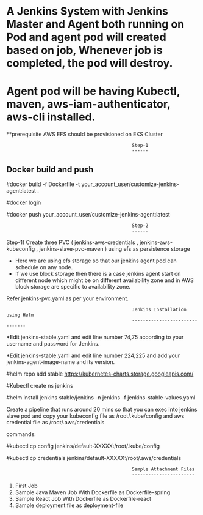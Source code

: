 # A Jenkins System with Jenkins Master and Agent both running on Pod and agent pod will created based on job, Whenever job is completed, the pod will destroy.
# Agent pod will be having Kubectl, maven, aws-iam-authenticator, aws-cli installed.



      
**prerequisite
AWS EFS should be provisioned on EKS Cluster





                                                  Step-1
                                                  ------

Docker build and push
---------------------


#docker build -f Dockerfile -t your_account_user/customize-jenkins-agent:latest .

#docker login

#docker push your_account_user/customize-jenkins-agent:latest






                                                  Step-2
                                                  ------
                                                  

Step-1)   Create three PVC ( jenkins-aws-credentials  ,  jenkins-aws-kubeconfig  , jenkins-slave-pvc-maven ) using efs as persistence storage 

* Here we are using efs storage so that our jenkins agent pod can schedule on any node.
* If we use block storage then there is a case jenkins agent start on different node which might be on different availability zone and in AWS block storage are specific to         availability zone.

Refer jenkins-pvc.yaml as per your environment.


                                                  Jenkins Installation using Helm
                                                  -------------------------------




*Edit jenkins-stable.yaml and edit line number 74,75 according to your username and password for Jenkins.

*Edit jenkins-stable.yaml and edit line number 224,225 and add your jenkins-agent-image-name and its version.




#helm repo add stable https://kubernetes-charts.storage.googleapis.com/

#Kubectl create ns jenkins

#helm install jenkins stable/jenkins -n jenkins -f jenkins-stable-values.yaml



Create a pipeline that runs around 20 mins so that you can exec into jenkins slave pod and copy your kubeconfig file as /root/.kube/config 
        and aws credential file as /root/.aws/credentials

commands:

#kubectl cp config jenkins/default-XXXXX:/root/.kube/config

#kubectl cp credentials jenkins/default-XXXXX:/root/.aws/credentials
        
      
                                                  Sample Attachment Files
                                                  -----------------------
                                                  
 1) First Job 
 2) Sample Java Maven Job With Dockerfile as Dockerfile-spring
 3) Sample React Job With Dockerfile as Dockerfile-react
 4) Sample deployment file as deployment-file
 
